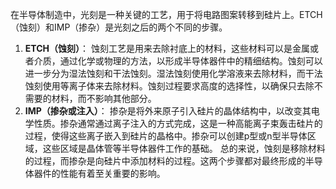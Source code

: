 在半导体制造中，光刻是一种关键的工艺，用于将电路图案转移到硅片上。ETCH（蚀刻）和IMP（掺杂）是光刻之后的两个不同的步骤。

1. **ETCH（蚀刻）**：
   蚀刻工艺是用来去除衬底上的材料，这些材料可以是金属或者介质，通过化学或物理的方法，以形成半导体器件中的精细结构。蚀刻可以进一步分为湿法蚀刻和干法蚀刻。湿法蚀刻使用化学溶液来去除材料，而干法蚀刻使用等离子体来去除材料。蚀刻过程要求高度的选择性，以确保只去除不需要的材料，而不影响其他部分。
2. **IMP（掺杂或注入）**：
   掺杂是将外来原子引入硅片的晶体结构中，以改变其电学性质。掺杂通常通过离子注入的方式完成，这是一种高能离子束轰击硅片的过程，使得这些离子嵌入到硅片的晶格中。掺杂可以创建p型或n型半导体区域，这些区域是晶体管等半导体器件工作的基础。
总的来说，蚀刻是移除材料的过程，而掺杂是向硅片中添加材料的过程。这两个步骤都对最终形成的半导体器件的性能有着至关重要的影响。
